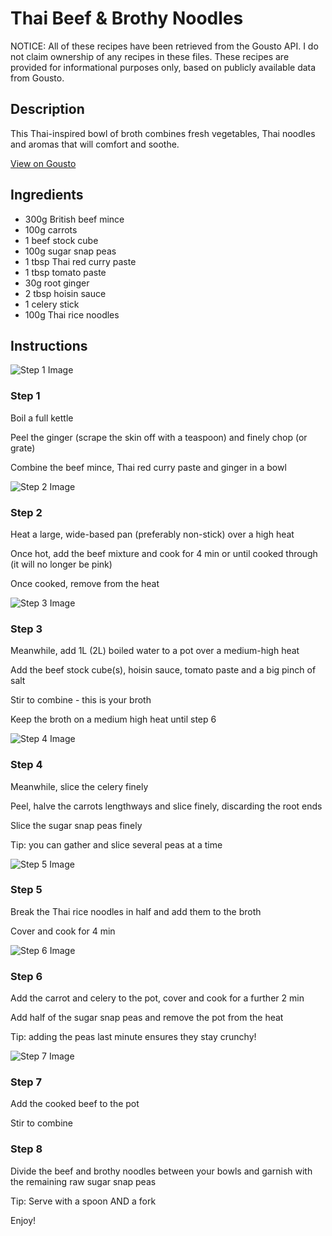 # Thai Beef & Brothy Noodles

NOTICE: All of these recipes have been retrieved from the Gousto API. I do not claim ownership of any recipes in these files. These recipes are provided for informational purposes only, based on publicly available data from Gousto.

## Description

This Thai-inspired bowl of broth combines fresh vegetables, Thai noodles and aromas that will comfort and soothe.

[View on Gousto](https://www.gousto.co.uk/recipes/cookbook/thai-beef-brothy-noodles)

## Ingredients

- 300g British beef mince
- 100g carrots
- 1 beef stock cube
- 100g sugar snap peas
- 1 tbsp Thai red curry paste
- 1 tbsp tomato paste
- 30g root ginger 
- 2 tbsp hoisin sauce
- 1 celery stick
- 100g Thai rice noodles

## Instructions

![Step 1 Image](https://production-media.gousto.co.uk/cms/recipe-step-image/549.-step-1-x200.jpg)

### Step 1

Boil a full kettle


Peel the ginger (scrape the skin off with a teaspoon) and finely chop (or grate)


Combine the beef mince, Thai red curry paste and ginger in a bowl

![Step 2 Image](https://production-media.gousto.co.uk/cms/recipe-step-image/549.-step-2-x200.jpg)

### Step 2

Heat a large, wide-based pan (preferably non-stick) over a high heat


Once hot, add the beef mixture and cook for 4 min or until cooked through (it will no longer be pink)


Once cooked, remove from the heat

![Step 3 Image](https://production-media.gousto.co.uk/cms/recipe-step-image/549.-step-3-x200.jpg)

### Step 3

Meanwhile, add 1L&nbsp;<span class="text-danger">(2L)</span>&nbsp;boiled water to a pot over a medium-high heat


Add the beef stock cube<span class="text-danger">(s)</span>, hoisin sauce, tomato paste and a big pinch of salt


Stir to combine - this is your broth


Keep the broth on a medium high heat until step 6&nbsp;

![Step 4 Image](https://production-media.gousto.co.uk/cms/recipe-step-image/549.-step-4-x200.jpg)

### Step 4

Meanwhile, slice the celery finely&nbsp;


Peel, halve the carrots lengthways and slice finely, discarding the root ends


Slice the sugar snap peas finely&nbsp;


Tip: you can gather and slice several peas at a time

![Step 5 Image](https://production-media.gousto.co.uk/cms/recipe-step-image/549.-step-5-x200.jpg)

### Step 5

Break the Thai rice noodles in half and add them to the broth


Cover and cook for 4 min

![Step 6 Image](https://production-media.gousto.co.uk/cms/recipe-step-image/549.-step-6-x200.jpg)

### Step 6

Add the carrot and celery to the pot, cover and cook for a further 2 min


Add half of the sugar snap peas and remove the pot from the heat&nbsp;


Tip: adding the peas last minute ensures they stay crunchy!

![Step 7 Image](https://production-media.gousto.co.uk/cms/recipe-step-image/549.-step-7-x200.jpg)

### Step 7

Add the cooked beef&nbsp;to the pot


Stir to combine

### Step 8

Divide the beef and brothy noodles between your bowls and garnish with the remaining raw sugar snap peas


Tip: Serve with&nbsp;a spoon AND a fork


Enjoy!

